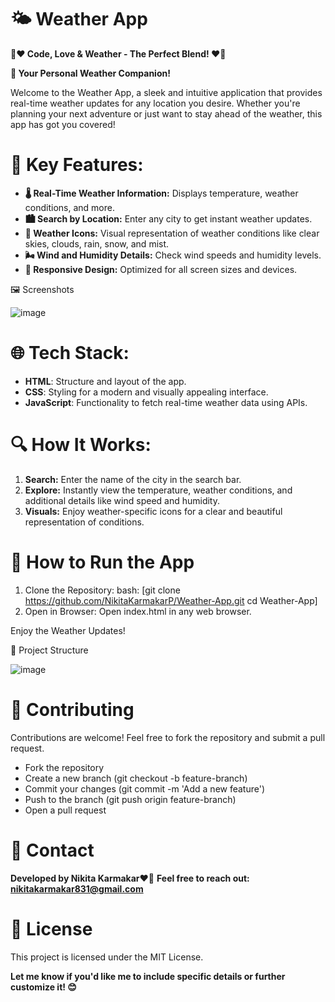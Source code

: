 # 🌤️ Weather App
**🌸❤️ Code, Love & Weather - The Perfect Blend! ❤️🌸**

**🚀 Your Personal Weather Companion!**

Welcome to the Weather App, a sleek and intuitive application that provides real-time weather updates for any location you desire. Whether you're planning your next adventure or just want to stay ahead of the weather, this app has got you covered!

# 🌟 Key Features:
- **🌡️ Real-Time Weather Information:** Displays temperature, weather conditions, and more.
- **🏙️ Search by Location:** Enter any city to get instant weather updates.
- **🌈 Weather Icons:** Visual representation of weather conditions like clear skies, clouds, rain, snow, and mist.
- **🌬️ Wind and Humidity Details:** Check wind speeds and humidity levels.
- **📱 Responsive Design:** Optimized for all screen sizes and devices.
 
🖼️ Screenshots

![image](https://github.com/user-attachments/assets/1723a96f-bdb1-48ab-b540-81d3288b1288)

# 🌐 Tech Stack:
- **HTML**: Structure and layout of the app.
- **CSS**: Styling for a modern and visually appealing interface.
- **JavaScript**: Functionality to fetch real-time weather data using APIs.

# 🔍 How It Works:
1) **Search:** Enter the name of the city in the search bar.
2) **Explore:** Instantly view the temperature, weather conditions, and additional details like wind speed and humidity.
3) **Visuals:** Enjoy weather-specific icons for a clear and beautiful representation of conditions.

# 🚀 How to Run the App
1) Clone the Repository:
bash:
[git clone https://github.com/NikitaKarmakarP/Weather-App.git
cd Weather-App]
2) Open in Browser:
Open index.html in any web browser.

Enjoy the Weather Updates!

📂 Project Structure

![image](https://github.com/user-attachments/assets/e6823614-cc56-43c3-9210-9370b7ac9960)

# 🌟 Contributing
Contributions are welcome! Feel free to fork the repository and submit a pull request.

- Fork the repository
- Create a new branch (git checkout -b feature-branch)
- Commit your changes (git commit -m 'Add a new feature')
- Push to the branch (git push origin feature-branch)
- Open a pull request

# 📧 Contact
**Developed by Nikita Karmakar❤️💖**
**Feel free to reach out: nikitakarmakar831@gmail.com**

# 📜 License
This project is licensed under the MIT License.

**Let me know if you'd like me to include specific details or further customize it! 😊**
